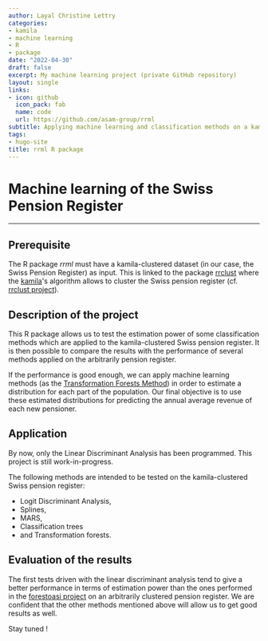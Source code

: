 ```yaml
---
author: Layal Christine Lettry
categories:
- kamila
- machine learning
- R
- package
date: "2022-04-30"
draft: false
excerpt: My machine learning project (private GitHub repository)
layout: single
links:
- icon: github
  icon_pack: fab
  name: code
  url: https://github.com/asam-group/rrml
subtitle: Applying machine learning and classification methods on a kamila-clustered dataset
tags:
- hugo-site
title: rrml R package
---
```

# Machine learning of the Swiss Pension Register
---

## Prerequisite
The R package *rrml* must have a kamila-clustered dataset (in our case, the Swiss Pension Register) as input. This is linked to the package [rrclust](https://github.com/asam-group/rrclust) where
the [kamila](https://github.com/ahfoss/kamila)'s algorithm allows to cluster
the Swiss pension register (cf. [rrclust project](https://layalchristinelettry.rbind.io/project/rrclust/)).

## Description of the project

This R package allows us to test the estimation power of some classification methods which are applied to the kamila-clustered Swiss pension register. It is then possible to compare the results with the performance of several methods applied on the arbitrarily pension register. 

If the performance is good enough, we can apply machine learning methods (as the 
[Transformation Forests Method](https://github.com/cran/trtf)) in order to estimate a distribution for each part of the population. 
Our final objective is to use these estimated distributions for predicting the annual average 
revenue of each new pensioner. 

## Application

By now, only the Linear Discriminant Analysis has been programmed. This project 
is still work-in-progress.

The following methods are intended to be tested on the kamila-clustered Swiss pension register:  
- Logit Discriminant Analysis, 
- Splines, 
- MARS, 
- Classification trees 
- and Transformation forests.

## Evaluation of the results

The first tests driven with the linear discriminant analysis tend to give a better performance in terms of estimation power 
than the ones performed in the [forestoasi project](https://layalchristinelettry.rbind.io/project/forestoasi/) on an arbitrarily clustered pension register. We are confident
that the other methods mentioned above will allow us to get good results as well.

Stay tuned !

